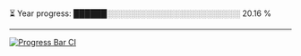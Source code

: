 
⏳ Year progress: ██████░░░░░░░░░░░░░░░░░░░░░░░░ 20.16 %

---

[![Progress Bar CI](https://github.com/thatoranzhevyy/thatoranzhevyy/actions/workflows/node.js.yml/badge.svg)](https://github.com/thatoranzhevyy/thatoranzhevyy/actions/workflows/node.js.yml)

